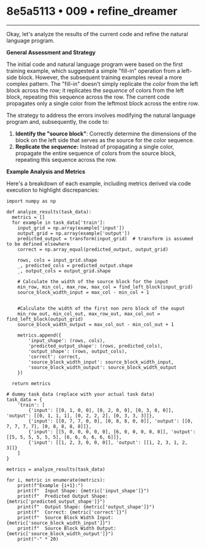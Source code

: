 # 8e5a5113 • 009 • refine_dreamer

---
Okay, let's analyze the results of the current code and refine the natural language program.

**General Assessment and Strategy**

The initial code and natural language program were based on the first training example, which suggested a simple "fill-in" operation from a left-side block. However, the subsequent training examples reveal a more complex pattern. The "fill-in" doesn't simply replicate the *color* from the left block across the row; it replicates the *sequence* of colors from the left block, repeating this sequence across the row. The current code propagates only a single color from the leftmost block across the entire row.

The strategy to address the errors involves modifying the natural language program and, subsequently, the code to:

1.  **Identify the "source block"**: Correctly determine the dimensions of the block on the left side that serves as the source for the color sequence.
2.  **Replicate the *sequence*:** Instead of propagating a single color, propagate the entire sequence of colors from the source block, repeating this sequence across the row.

**Example Analysis and Metrics**

Here's a breakdown of each example, including metrics derived via code execution to highlight discrepancies:

```tool_code
import numpy as np

def analyze_results(task_data):
  metrics = []
  for example in task_data['train']:
    input_grid = np.array(example['input'])
    output_grid = np.array(example['output'])
    predicted_output = transform(input_grid)  # transform is assumed to be defined elsewhere
    correct = np.array_equal(predicted_output, output_grid)

    rows, cols = input_grid.shape
    _, predicted_cols = predicted_output.shape
    _, output_cols = output_grid.shape
    
    # Calculate the width of the source block for the input
    min_row, min_col, max_row, max_col = find_left_block(input_grid)
    source_block_width_input = max_col - min_col + 1

    
    #Calculate the width of the first non zero block of the ouput
    min_row_out, min_col_out, max_row_out, max_col_out = find_left_block(output_grid)
    source_block_width_output = max_col_out - min_col_out + 1

    metrics.append({
        'input_shape': (rows, cols),
        'predicted_output_shape': (rows, predicted_cols),
        'output_shape': (rows, output_cols),
        'correct': correct,
        'source_block_width_input': source_block_width_input,
        'source_block_width_output': source_block_width_output
    })

  return metrics

# dummy task data (replace with your actual task data)
task_data = {
    'train': [
        {'input': [[0, 1, 0, 0], [0, 2, 0, 0], [0, 3, 0, 0]], 'output': [[0, 1, 1, 1], [0, 2, 2, 2], [0, 3, 3, 3]]},
        {'input': [[0, 7, 7, 0, 0], [0, 8, 8, 0, 0]], 'output': [[0, 7, 7, 7, 7], [0, 8, 8, 8, 8]]},
        {'input': [[5, 0, 0, 0, 0, 0], [6, 0, 0, 0, 0, 0]], 'output': [[5, 5, 5, 5, 5, 5], [6, 6, 6, 6, 6, 6]]},
        {'input': [[1, 2, 3, 0, 0, 0]], 'output': [[1, 2, 3, 1, 2, 3]]}
    ]
}

metrics = analyze_results(task_data)

for i, metric in enumerate(metrics):
    print(f"Example {i+1}:")
    print(f"  Input Shape: {metric['input_shape']}")
    print(f"  Predicted Output Shape: {metric['predicted_output_shape']}")
    print(f"  Output Shape: {metric['output_shape']}")
    print(f"  Correct: {metric['correct']}")
    print(f"  Source Block Width Input: {metric['source_block_width_input']}")
    print(f"  Source Block Width Output: {metric['source_block_width_output']}")
    print("-" * 20)
```
